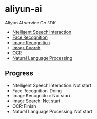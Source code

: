 # aliyun-ai

Aliyun AI service Go SDK.

- [Ntelligent Speech Interaction](https://data.aliyun.com/product/nls)
- [Face Recognition](https://data.aliyun.com/product/face)
- [Image Recognition](https://data.aliyun.com/product/image)
- [Image Search](https://www.aliyun.com/product/imagesearch)
- [OCR](https://data.aliyun.com/product/ocr)
- [Natural Language Processing](https://data.aliyun.com/product/nlp)


## Progress

- Ntelligent Speech Interaction: Not start
- Face Recognition: Doing
- Image Recognition: Not start
- Image Search: Not start
- OCR: Finish
- Natural Language Processing: Not start


